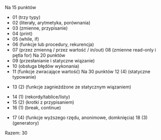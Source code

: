   Na 15 punktów
  + 01 (trzy typy)
  + 02 (literały, arytmetyka, porównania)
  + 03 (zmienne, przypisanie)
  + 04 (print)
  + 05 (while, if)
  + 06 (funkcje lub procedury, rekurencja)
  + 07 (przez zmienną / przez wartość / in/out)
  08 (zmienne read-only i pętla for)
  Na 20 punktów
  + 09 (przesłanianie i statyczne wiązanie)
  + 10 (obsługa błędów wykonania)
  + 11 (funkcje zwracające wartość)
  Na 30 punktów
  12 (4) (statyczne typowanie)
  - 13 (2) (funkcje zagnieżdżone ze statycznym wiązaniem)
  + 14 (1) (rekordy/tablice/listy)
  + 15 (2) (krotki z przypisaniem)
  + 16 (1) (break, continue)
  - 17 (4) (funkcje wyższego rzędu, anonimowe, domknięcia)
  18 (3) (generatory)

Razem: 30

